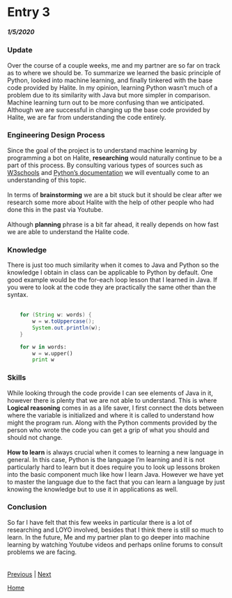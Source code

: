 # Entry 3
##### 1/5/2020

### Update
Over the course of a couple weeks, me and my partner are so far on track as to where we should be. To summarize we learned the basic principle of Python, looked into machine learning, and finally tinkered with the base code provided by Halite. In my opinion, learning Python wasn’t much of a problem due to its similarity with Java but more simpler in comparison. Machine learning turn out to be more confusing than we anticipated. Although we are successful in changing up the base code provided by Halite, we are far from understanding the code entirely.<br>
### Engineering Design Process
Since the goal of the project is to understand machine learning by programming a bot on Halite, **researching** would naturally continue to be a part of this process. By consulting various types of sources such as [W3schools](https://www.w3schools.com/python/default.asp) and [Python’s documentation](https://docs.python.org/3/) we will eventually come to an understanding of this topic.<br><br>
In terms of **brainstorming** we are a bit stuck but it should be clear after we research some more about Halite with the help of other people who had done this in the past via Youtube.<br><br>
Although **planning** phrase is a bit far ahead, it really depends on how fast we are able to understand the Halite code.<br>
### Knowledge
There is just too much similarity when it comes to Java and Python so the knowledge I obtain in class can be applicable to Python by default. One good example would be the for-each loop lesson that I learned in Java. If you were to look at the code they are practically the same other than the syntax.<br>
<br>
```Java
    for (String w: words) {
	    w = w.toUppercase();
        System.out.println(w);
    }

```
```Python
    for w in words:
	    w = w.upper()
	    print w

```
### Skills
While looking through the code provide I can see elements of Java in it, however there is plenty that we are not able to understand. This is where **Logical reasoning** comes in as a life saver, I first connect the dots between where the variable is initialized and where it is called to understand how might the program run. Along with the Python comments provided by the person who wrote the code you can get a grip of what you should and should not change.<br>
<br>
**How to learn** is always crucial when it comes to learning a new language in general. In this case, Python is the language I’m learning and it is not particularly hard to learn but it does require you to look up lessons broken into the basic component much like how I learn Java. However we have yet to master the language due to the fact that you can learn a language by just knowing the knowledge but to use it in applications as well.<br>
### Conclusion
So far I have felt that this few weeks in particular there is a lot of researching and LOYO involved, besides that I think there is still so much to learn. In the future, Me and my partner plan to go deeper into machine learning by watching Youtube videos and perhaps online forums to consult problems we are facing.<br>
<br><br>
[Previous](entry02.md) | [Next](entry04.md)

[Home](../README.md)